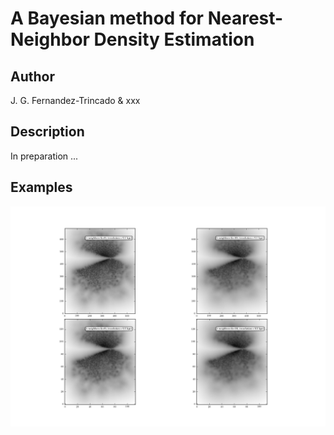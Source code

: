 A Bayesian method for Nearest-Neighbor Density Estimation 
==

Author 
--
J. G. Fernandez-Trincado & xxx

Description 
---

In preparation ...

Examples
--

![Figure](https://github.com/Fernandez-Trincado/KNeighborsBGMDensity2016/blob/master/Figures/RRLyrae_Torrealba2015_XvsZ.png)

